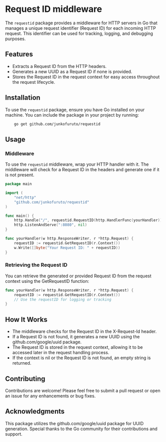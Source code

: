 # Request ID middleware

The `requestid` package provides a middleware for HTTP servers in Go that manages a unique request identifier (Request ID) for each incoming HTTP request. This identifier can be used for tracking, logging, and debugging purposes.

## Features

* Extracts a Request ID from the HTTP headers.
* Generates a new UUID as a Request ID if none is provided.
* Stores the Request ID in the request context for easy access throughout the request lifecycle.

## Installation

To use the `requestid` package, ensure you have Go installed on your machine. You can include the package in your project by running:

``` bash
    go get github.com/junkofuruto/requestid
```

## Usage
### Middleware

To use the `requestid` middleware, wrap your HTTP handler with it. The middleware will check for a Request ID in the headers and generate one if it is not present.

``` go 
package main

import (
	"net/http"
	"github.com/junkofuruto/requestid"
)

func main() {
	http.Handle("/", requestid.RequestID(http.HandlerFunc(yourHandler)))
	http.ListenAndServe(":8080", nil)
}

func yourHandler(w http.ResponseWriter, r *http.Request) {
	requestID := requestid.GetRequestID(r.Context())
	w.Write([]byte("Your Request ID: " + requestID))
}
```

### Retrieving the Request ID

You can retrieve the generated or provided Request ID from the request context using the GetRequestID function:

``` go
func yourHandler(w http.ResponseWriter, r *http.Request) {
	requestID := requestid.GetRequestID(r.Context())
	// Use the requestID for logging or tracking
}
```

## How It Works
* The middleware checks for the Request ID in the X-Request-Id header.
* If a Request ID is not found, it generates a new UUID using the github.com/google/uuid package.
* The Request ID is stored in the request context, allowing it to be accessed later in the request handling process.
* If the context is nil or the Request ID is not found, an empty string is returned.

## Contributing
Contributions are welcome! Please feel free to submit a pull request or open an issue for any enhancements or bug fixes.

## Acknowledgments
This package utilizes the github.com/google/uuid package for UUID generation.
Special thanks to the Go community for their contributions and support.